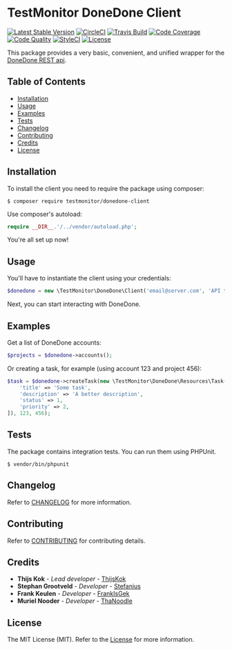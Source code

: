 # TestMonitor DoneDone Client

[![Latest Stable Version](https://poser.pugx.org/testmonitor/donedone-client/v/stable)](https://packagist.org/packages/testmonitor/donedone-client)
[![CircleCI](https://img.shields.io/circleci/project/github/testmonitor/donedone-client.svg)](https://circleci.com/gh/testmonitor/donedone-client)
[![Travis Build](https://travis-ci.com/testmonitor/donedone-client.svg?branch=master)](https://app.travis-ci.com/github/donedone-client)
[![Code Coverage](https://scrutinizer-ci.com/g/testmonitor/donedone-client/badges/coverage.png?b=master)](https://scrutinizer-ci.com/g/testmonitor/donedone-client/?branch=master)
[![Code Quality](https://scrutinizer-ci.com/g/testmonitor/donedone-client/badges/quality-score.png?b=master)](https://scrutinizer-ci.com/g/testmonitor/donedone-client/?branch=master)
[![StyleCI](https://styleci.io/repos/223800227/shield)](https://styleci.io/repos/225837714)
[![License](https://poser.pugx.org/testmonitor/donedone-client/license)](https://packagist.org/packages/testmonitor/donedone-client)

This package provides a very basic, convenient, and unified wrapper for the [DoneDone REST api](https://www.donedone.com/api).

## Table of Contents

- [Installation](#installation)
- [Usage](#usage)
- [Examples](#examples)
- [Tests](#tests)
- [Changelog](#changelog)
- [Contributing](#contributing)
- [Credits](#credits)
- [License](#license)

## Installation

To install the client you need to require the package using composer:

	$ composer require testmonitor/donedone-client

Use composer's autoload:

```php
require __DIR__.'/../vendor/autoload.php';
```

You're all set up now!

## Usage

You'll have to instantiate the client using your credentials:

```php
$donedone = new \TestMonitor\DoneDone\Client('email@server.com', 'API token');
```

Next, you can start interacting with DoneDone.

## Examples

Get a list of DoneDone accounts:

```php
$projects = $donedone->accounts();
```

Or creating a task, for example (using account 123 and project 456):

```php
$task = $donedone->createTask(new \TestMonitor\DoneDone\Resources\Task([
    'title' => 'Some task',
    'description' => 'A better description',
    'status' => 1,
    'priority' => 2,
]), 123, 456);
```

## Tests

The package contains integration tests. You can run them using PHPUnit.

    $ vendor/bin/phpunit

## Changelog

Refer to [CHANGELOG](CHANGELOG.md) for more information.

## Contributing

Refer to [CONTRIBUTING](CONTRIBUTING.md) for contributing details.

## Credits

* **Thijs Kok** - *Lead developer* - [ThijsKok](https://github.com/thijskok)
* **Stephan Grootveld** - *Developer* - [Stefanius](https://github.com/stefanius)
* **Frank Keulen** - *Developer* - [FrankIsGek](https://github.com/frankisgek)
* **Muriel Nooder** - *Developer* - [ThaNoodle](https://github.com/thanoodle)

## License

The MIT License (MIT). Refer to the [License](LICENSE.md) for more information.
